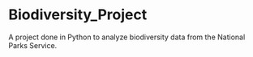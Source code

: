 # Biodiversity_Project
A project done in Python to analyze biodiversity data from the National Parks Service.
